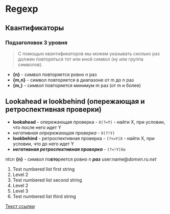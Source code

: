 # Regexp

## Квантификаторы

###  Подзаголовок 3 уровня

> С помощью квантификаторов мы можем указывать сколько раз должен повторяться тот или иной символ (ну или группа символов).

- **{n}** - символ повторяется ровно n раз
- **{m,n}** - символ повторяется в диапазоне от m до n раз
- **{m,}** - символ повторяется минимум m раз (от m и более)

## Lookahead и lookbehind (опережающая и ретроспективная проверки)

- **lookahead** - опережающая проверка - `X(?=Y)` - найти Х, при условии, что после него идет Y
- *негативная опрережающая проверка* - `Х(?!Y)`
- **lookbehind** - ретроспективная проверка - `(?<=Y)X` - найти Х, при условии, что до него идет Y
- ***негативная ретроспективная проверка*** - `(?<!Y)Xo`

ntcn **{n}** - символ по**вто**ряется ровно n ***раз*** user:name@*domen.ru.net* 

1. Test numbered list first string
 1. Level 2
2. Test numbered list second string
 2. Level 2
  2. Level 3
3. Test numbered list third string

[Текст ссылки](http://example.com/)

